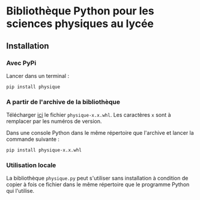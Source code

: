 # Bibliothèque Python pour les sciences physiques au lycée

## Installation

### Avec PyPi

Lancer dans un terminal :

	pip install physique

### A partir de l'archive de la bibliothèque

Télécharger [ici](https://pypi.org/project/physique/#files) le fichier `physique-x.x.whl`. Les caractères `x` sont à remplacer par les numéros de version.

Dans une console Python dans le même répertoire que l'archive et lancer la commande suivante :

	pip install physique-x.x.whl

### Utilisation locale

La bibliothèque `physique.py` peut s'utiliser sans installation à condition de copier à fois ce fichier dans le même répertoire que le programme Python qui l'utilise. 


